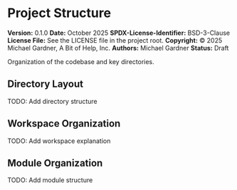 # Project Structure

**Version:** 0.1.0
**Date:** October 2025
**SPDX-License-Identifier:** BSD-3-Clause
**License File:** See the LICENSE file in the project root.
**Copyright:** © 2025 Michael Gardner, A Bit of Help, Inc.
**Authors:** Michael Gardner
**Status:** Draft

Organization of the codebase and key directories.

## Directory Layout

TODO: Add directory structure

## Workspace Organization

TODO: Add workspace explanation

## Module Organization

TODO: Add module structure
